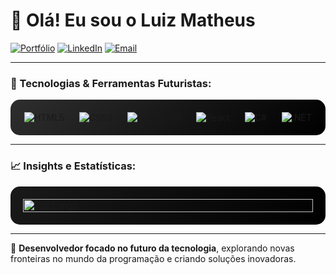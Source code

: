 # 👋 Olá! Eu sou o Luiz Matheus 

[![Portfólio](https://img.shields.io/badge/🌐-Portfólio-0E76A8?style=for-the-badge&logo=firefox-browser&logoColor=white&labelColor=111111)](https://portfolio-luiz-matheus-da-silva.netlify.app/)
[![LinkedIn](https://img.shields.io/badge/🔗-LinkedIn-0A66C2?style=for-the-badge&logo=linkedin&logoColor=white&labelColor=111111)](https://www.linkedin.com/in/luiz-matheus-da-silva) 
[![Email](https://img.shields.io/badge/📧-Gmail-EA4335?style=for-the-badge&logo=gmail&logoColor=white&labelColor=111111)](mailto:luizmatheus.profissional@gmail.com)

---

### 🌌 Tecnologias & Ferramentas Futuristas:
<div style="display: flex; justify-content: space-around; flex-wrap: wrap; gap: 20px; animation: pulse 2s infinite; background: linear-gradient(135deg, #2E2E2E, #000000); padding: 20px; border-radius: 15px;">
  <img src="https://img.shields.io/badge/HTML5-E34F26?style=for-the-badge&logo=html5&logoColor=white&labelColor=282828" alt="HTML5" />
  <img src="https://img.shields.io/badge/CSS3-1572B6?style=for-the-badge&logo=css3&logoColor=white&labelColor=282828" alt="CSS3" />
  <img src="https://img.shields.io/badge/JavaScript-F7DF1E?style=for-the-badge&logo=javascript&logoColor=black&labelColor=282828" alt="JavaScript" />
  <img src="https://img.shields.io/badge/React-61DAFB?style=for-the-badge&logo=react&logoColor=white&labelColor=282828" alt="React" />
  <img src="https://img.shields.io/badge/C%23-239120?style=for-the-badge&logo=c-sharp&logoColor=white&labelColor=282828" alt="C#" />
  <img src="https://img.shields.io/badge/.NET-512BD4?style=for-the-badge&logo=dotnet&logoColor=white&labelColor=282828" alt=".NET" />
</div>

---

### 📈 Insights e Estatísticas:
<div style="display: flex; justify-content: space-between; align-items: center; flex-wrap: wrap; gap: 20px; background: linear-gradient(135deg, #1A1A1A, #000000); padding: 20px; border-radius: 15px; animation: fadeIn 1.5s ease-in;">
  <img src="https://github-readme-stats.vercel.app/api/top-langs/?username=luiz-matheus-da-silva&layout=compact&theme=radical&hide_border=true" alt="Top Langs" width="100%"/>
</div>

---

🌟 **Desenvolvedor focado no futuro da tecnologia**, explorando novas fronteiras no mundo da programação e criando soluções inovadoras.
